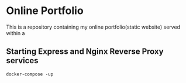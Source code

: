 # Online Portfolio
This is a repository containing my online portfolio(static website) served within a 

## Starting Express and Nginx Reverse Proxy services
`docker-compose -up`